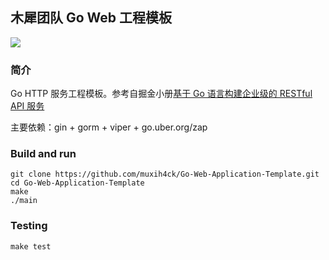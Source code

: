 ## 木犀团队 Go Web 工程模板

![](https://github.com/muxih4ck/Go-Web-Application-Template/workflows/build-test/badge.svg)

### 简介

Go HTTP 服务工程模板。参考自掘金小册[基于 Go 语言构建企业级的 RESTful API 服务](https://juejin.im/book/5b0778756fb9a07aa632301e)

主要依赖：gin + gorm + viper + go.uber.org/zap

### Build and run

```
git clone https://github.com/muxih4ck/Go-Web-Application-Template.git
cd Go-Web-Application-Template
make
./main
```

### Testing

```
make test
```